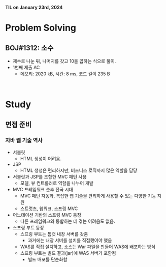 **TIL on January 23rd, 2024**

# Problem Solving
## BOJ#1312: 소수
* 제수로 나눈 뒤, 나머지를 갖고 10을 곱하는 식으로 풀이.
* 1번째 제출 AC
    - 메모리: 2020 kB, 시간: 8 ms, 코드 길이 235 B

<br>

# Study
## 면접 준비
### 자바 웹 기술 역사
* 서블릿
    - HTML 생성이 어려움.
* JSP
    - HTML 생성은 편리하지만, 비즈니스 로직까지 많은 역할을 담당
* 서블릿과 JSP를 조합한 MVC 패턴 사용
    - 모델, 뷰 컨트롤러로 역할을 나누어 개발
* MVC 프레임워크 춘추 전국 시대
    - MVC 패턴 자동화, 복잡한 웹 기술을 편리하게 사용할 수 있는 다양한 기능 지원
    - 스트럿츠, 웹워크, 스프링 MVC
* 어노테이션 기반의 스프링 MVC 등장
    - 다른 프레임워크와 통합하는 데 겪는 어려움도 없음.
* 스프링 부트 등장
    - 스프링 부트는 톰캣 내장 서버를 갖춤
        + 과거에는 내장 서버를 설치를 직접했어야 했음
    - WAS를 직접 설치하고, 소스는 War 파일을 만들어 WAS에 배포하는 방식
    - 스프링 부트는 빌드 결과(jar)에 WAS 서버가 포함됨
        + 빌드 배포를 단순화함
